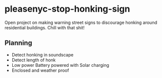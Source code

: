 # pleasenyc-stop-honking-sign
Open project on making warning street signs to discourage honking around residential buildings. Chill with that shit!

## Planning
- Detect honking in soundscape
- Detect length of honk
- Low power Battery powered with Solar charging
- Enclosed and weather proof
